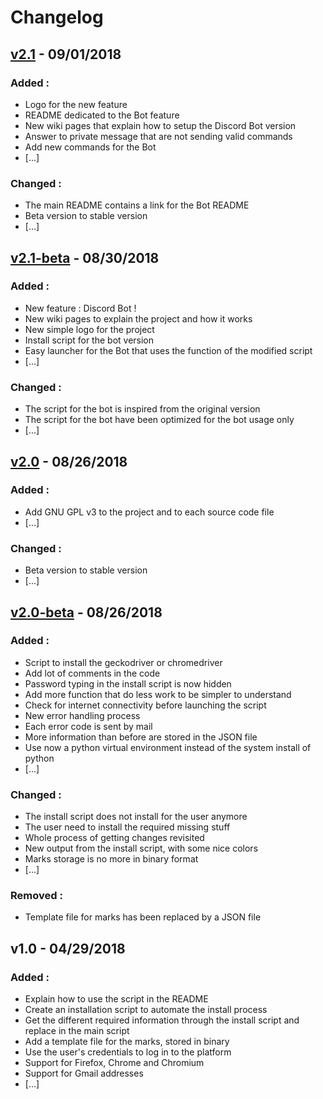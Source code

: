 # Changelog

## [v2.1](https://github.com/keviiin38/Check-Mark-Campus-Booster/releases/tag/v2.1) - 09/01/2018
### Added :
* Logo for the new feature
* README dedicated to the Bot feature
* New wiki pages that explain how to setup the Discord Bot version
* Answer to private message that are not sending valid commands
* Add new commands for the Bot
* [...]

### Changed :
* The main README contains a link for the Bot README
* Beta version to stable version
* [...]

## [v2.1-beta](https://github.com/keviiin38/Check-Mark-Campus-Booster/releases/tag/v2.1-beta) - 08/30/2018
### Added :
* New feature : Discord Bot !
* New wiki pages to explain the project and how it works
* New simple logo for the project
* Install script for the bot version
* Easy launcher for the Bot that uses the function of the modified script
* [...]

### Changed :
* The script for the bot is inspired from the original version
* The script for the bot have been optimized for the bot usage only
* [...]

## [v2.0](https://github.com/keviiin38/Check-Mark-Campus-Booster/releases/tag/v2.0) - 08/26/2018
### Added :
* Add GNU GPL v3 to the project and to each source code file
* [...]

### Changed :
* Beta version to stable version
* [...]

## [v2.0-beta](https://github.com/keviiin38/Check-Mark-Campus-Booster/releases/tag/v2.0-beta) - 08/26/2018
### Added :
* Script to install the geckodriver or chromedriver
* Add lot of comments in the code
* Password typing in the install script is now hidden
* Add more function that do less work to be simpler to understand
* Check for internet connectivity before launching the script
* New error handling process
* Each error code is sent by mail
* More information than before are stored in the JSON file
* Use now a python virtual environment instead of the system install of python
* [...]

### Changed :
* The install script does not install for the user anymore
* The user need to install the required missing stuff
* Whole process of getting changes revisited
* New output from the install script, with some nice colors
* Marks storage is no more in binary format
* [...]

### Removed :
* Template file for marks has been replaced by a JSON file

## v1.0 - 04/29/2018
### Added :
* Explain how to use the script in the README
* Create an installation script to automate the install process
* Get the different required information through the install script and replace in the main script
* Add a template file for the marks, stored in binary
* Use the user's credentials to log in to the platform
* Support for Firefox, Chrome and Chromium
* Support for Gmail addresses
* [...]
